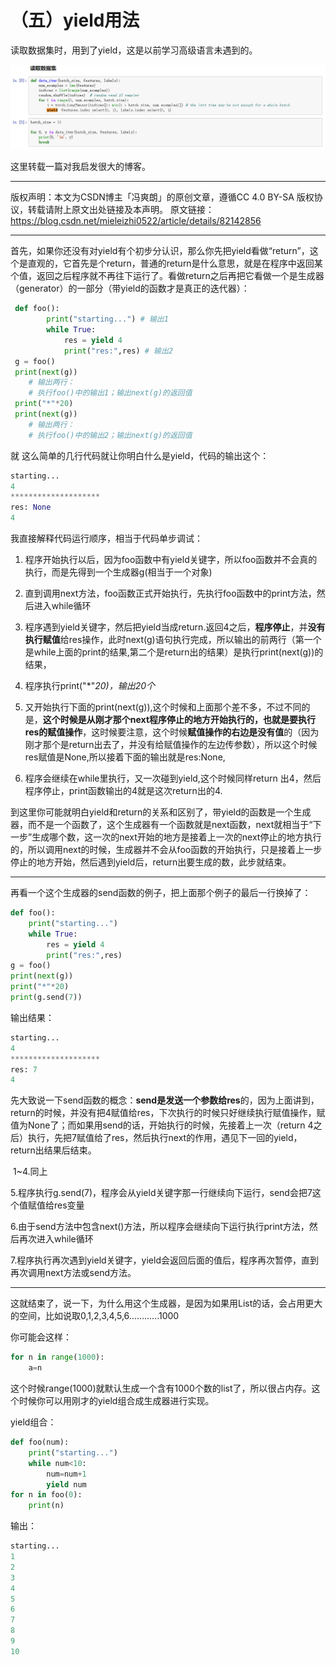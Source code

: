 # （五）yield用法

读取数据集时，用到了yield，这是以前学习高级语言未遇到的。

![image-20200213164000858](image/image-20200213164000858.png)

这里转载一篇对我启发很大的博客。

------------------------------------------------

版权声明：本文为CSDN博主「冯爽朗」的原创文章，遵循CC 4.0 BY-SA 版权协议，转载请附上原文出处链接及本声明。
原文链接：https://blog.csdn.net/mieleizhi0522/article/details/82142856

------------------------------------------------

​		首先，如果你还没有对yield有个初步分认识，那么你先把yield看做“return”，这个是直观的，它首先是个return，普通的return是什么意思，就是在程序中返回某个值，返回之后程序就不再往下运行了。看做return之后再把它看做一个是生成器（generator）的一部分（带yield的函数才是真正的迭代器）：

```python
 def foo():
        print("starting...") # 输出1
        while True:
            res = yield 4 
            print("res:",res) # 输出2
 g = foo()
 print(next(g))
    # 输出两行：
    # 执行foo()中的输出1；输出next(g)的返回值
 print("*"*20)
 print(next(g))
    # 输出两行：
    # 执行foo()中的输出2；输出next(g)的返回值
```

就 这么简单的几行代码就让你明白什么是yield，代码的输出这个：

```python
starting...
4
********************
res: None
4
```

我直接解释代码运行顺序，相当于代码单步调试：

1.  程序开始执行以后，因为foo函数中有yield关键字，所以foo函数并不会真的执行，而是先得到一个生成器g(相当于一个对象)

2. 直到调用next方法，foo函数正式开始执行，先执行foo函数中的print方法，然后进入while循环

3. 程序遇到yield关键字，然后把yield当成return.返回4之后，**程序停止**，并**没有执行赋值**给res操作，此时next(g)语句执行完成，所以输出的前两行（第一个是while上面的print的结果,第二个是return出的结果）是执行print(next(g))的结果，

4. 程序执行print("*"*20)，输出20个*

5. 又开始执行下面的print(next(g)),这个时候和上面那个差不多，不过不同的是，**这个时候是从刚才那个next程序停止的地方开始执行的，也就是要执行res的赋值操作**，这时候要注意，这个时候**赋值操作的右边是没有值**的（因为刚才那个是return出去了，并没有给赋值操作的左边传参数），所以这个时候res赋值是None,所以接着下面的输出就是res:None,

6. 程序会继续在while里执行，又一次碰到yield,这个时候同样return 出4，然后程序停止，print函数输出的4就是这次return出的4.


到这里你可能就明白yield和return的关系和区别了，带yield的函数是一个生成器，而不是一个函数了，这个生成器有一个函数就是next函数，next就相当于“下一步”生成哪个数，这一次的next开始的地方是接着上一次的next停止的地方执行的，所以调用next的时候，生成器并不会从foo函数的开始执行，只是接着上一步停止的地方开始，然后遇到yield后，return出要生成的数，此步就结束。

-----

再看一个这个生成器的send函数的例子，把上面那个例子的最后一行换掉了：

```python
def foo():    
    print("starting...")   
    while True:        
        res = yield 4     
        print("res:",res)
g = foo()
print(next(g))
print("*"*20)
print(g.send(7))
```

输出结果：

```python
starting...
4
********************
res: 7
4
```

先大致说一下send函数的概念：**send是发送一个参数给res**的，因为上面讲到，return的时候，并没有把4赋值给res，下次执行的时候只好继续执行赋值操作，赋值为None了；而如果用send的话，开始执行的时候，先接着上一次（return 4之后）执行，先把7赋值给了res，然后执行next的作用，遇见下一回的yield，return出结果后结束。

​		1~4.同上

​		5.程序执行g.send(7)，程序会从yield关键字那一行继续向下运行，send会把7这个值赋值给res变量

​		6.由于send方法中包含next()方法，所以程序会继续向下运行执行print方法，然后再次进入while循环

​		7.程序执行再次遇到yield关键字，yield会返回后面的值后，程序再次暂停，直到再次调用next方法或send方法。

-----

这就结束了，说一下，为什么用这个生成器，是因为如果用List的话，会占用更大的空间，比如说取0,1,2,3,4,5,6............1000

你可能会这样：

```python
for n in range(1000):    
    a=n
```

这个时候range(1000)就默认生成一个含有1000个数的list了，所以很占内存。这个时候你可以用刚才的yield组合成生成器进行实现。

yield组合：

```python
def foo(num): 
    print("starting...")   
    while num<10:      
        num=num+1      
        yield num
for n in foo(0):  
    print(n)
```

输出：

```python
starting...
1
2
3
4
5
6
7
8
9
10
```
